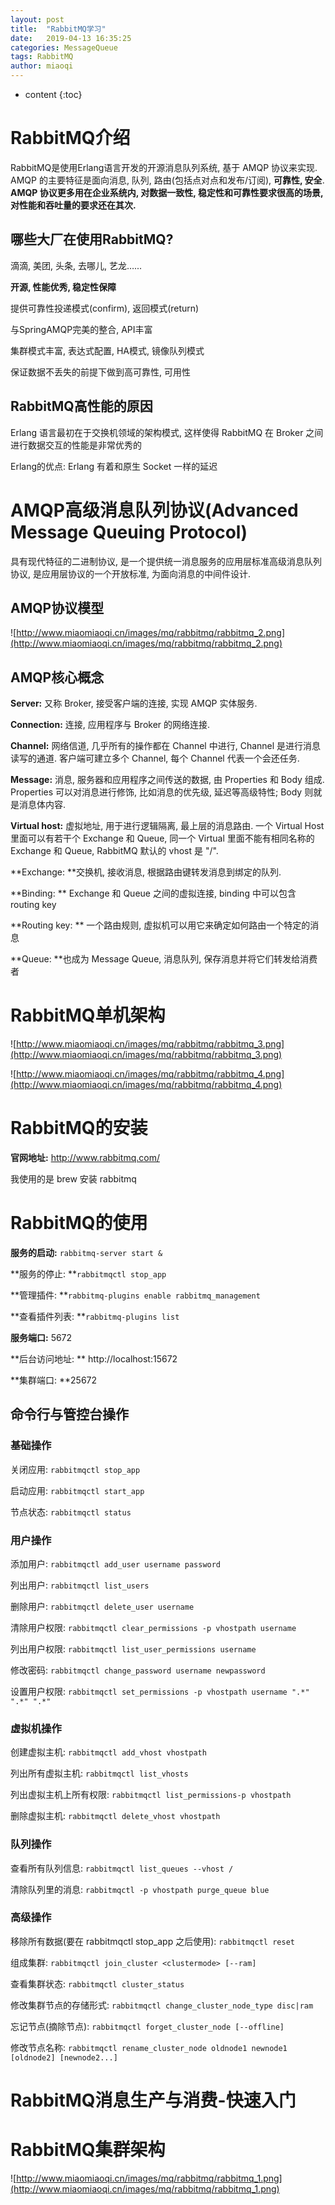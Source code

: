 ```yaml
---
layout: post
title:  "RabbitMQ学习"
date:   2019-04-13 16:35:25
categories: MessageQueue
tags: RabbitMQ
author: miaoqi
---
```


* content
{:toc}

# RabbitMQ介绍

RabbitMQ是使用Erlang语言开发的开源消息队列系统, 基于 AMQP 协议来实现. AMQP 的主要特征是面向消息, 队列, 路由(包括点对点和发布/订阅), **可靠性, 安全**. **AMQP 协议更多用在企业系统内, 对数据一致性, 稳定性和可靠性要求很高的场景, 对性能和吞吐量的要求还在其次.**

## 哪些大厂在使用RabbitMQ?

滴滴, 美团, 头条, 去哪儿, 艺龙…...

**开源, 性能优秀, 稳定性保障**

提供可靠性投递模式(confirm), 返回模式(return)

与SpringAMQP完美的整合, API丰富

集群模式丰富, 表达式配置, HA模式, 镜像队列模式

保证数据不丢失的前提下做到高可靠性, 可用性

## RabbitMQ高性能的原因

Erlang 语言最初在于交换机领域的架构模式, 这样使得 RabbitMQ 在 Broker 之间进行数据交互的性能是非常优秀的

Erlang的优点: Erlang 有着和原生 Socket 一样的延迟



# AMQP高级消息队列协议(Advanced Message Queuing Protocol)

具有现代特征的二进制协议, 是一个提供统一消息服务的应用层标准高级消息队列协议, 是应用层协议的一个开放标准, 为面向消息的中间件设计.

## AMQP协议模型

![http://www.miaomiaoqi.cn/images/mq/rabbitmq/rabbitmq_2.png](http://www.miaomiaoqi.cn/images/mq/rabbitmq/rabbitmq_2.png)

## AMQP核心概念

**Server:** 又称 Broker, 接受客户端的连接, 实现 AMQP 实体服务.

**Connection:** 连接, 应用程序与 Broker 的网络连接.

**Channel:** 网络信道, 几乎所有的操作都在 Channel 中进行, Channel 是进行消息读写的通道. 客户端可建立多个 Channel, 每个 Channel 代表一个会还任务.

**Message:** 消息, 服务器和应用程序之间传送的数据, 由 Properties 和 Body 组成. Properties 可以对消息进行修饰, 比如消息的优先级, 延迟等高级特性; Body 则就是消息体内容.

**Virtual host:** 虚拟地址, 用于进行逻辑隔离, 最上层的消息路由. 一个 Virtual Host 里面可以有若干个 Exchange 和 Queue, 同一个 Virtual 里面不能有相同名称的 Exchange 和 Queue, RabbitMQ 默认的 vhost 是 "/".

**Exchange: **交换机, 接收消息, 根据路由键转发消息到绑定的队列.

**Binding: ** Exchange 和 Queue 之间的虚拟连接, binding 中可以包含 routing key

**Routing key: ** 一个路由规则, 虚拟机可以用它来确定如何路由一个特定的消息

**Queue: **也成为 Message Queue, 消息队列, 保存消息并将它们转发给消费者

# RabbitMQ单机架构

![http://www.miaomiaoqi.cn/images/mq/rabbitmq/rabbitmq_3.png](http://www.miaomiaoqi.cn/images/mq/rabbitmq/rabbitmq_3.png)

![http://www.miaomiaoqi.cn/images/mq/rabbitmq/rabbitmq_4.png](http://www.miaomiaoqi.cn/images/mq/rabbitmq/rabbitmq_4.png)

# RabbitMQ的安装

**官网地址:** http://www.rabbitmq.com/

我使用的是 brew 安装 rabbitmq

# RabbitMQ的使用

**服务的启动:** `rabbitmq-server start &`

**服务的停止: **`rabbitmqctl stop_app`

**管理插件: **`rabbitmq-plugins enable rabbitmq_management`

**查看插件列表: **`rabbitmq-plugins list`

**服务端口:** 5672

**后台访问地址: ** http://localhost:15672

**集群端口: **25672

## 命令行与管控台操作

### 基础操作

关闭应用: `rabbitmqctl stop_app`

启动应用: `rabbitmqctl start_app`

节点状态: `rabbitmqctl status`

### 用户操作

添加用户: `rabbitmqctl add_user username password`

列出用户: `rabbitmqctl list_users`

删除用户: `rabbitmqctl delete_user username`

清除用户权限: `rabbitmqctl clear_permissions -p vhostpath username`

列出用户权限: `rabbitmqctl list_user_permissions username`

修改密码: `rabbitmqctl change_password username newpassword`

设置用户权限: `rabbitmqctl set_permissions -p vhostpath username ".*" ".*" ".*"`

### 虚拟机操作

创建虚拟主机: `rabbitmqctl add_vhost vhostpath`

列出所有虚拟主机: `rabbitmqctl list_vhosts`

列出虚拟主机上所有权限: `rabbitmqctl list_permissions-p vhostpath`

删除虚拟主机: `rabbitmqctl delete_vhost vhostpath`

### 队列操作

查看所有队列信息: `rabbitmqctl list_queues --vhost /`

清除队列里的消息: `rabbitmqctl -p vhostpath purge_queue blue`

### 高级操作

移除所有数据(要在 rabbitmqctl stop_app 之后使用): `rabbitmqctl reset`

组成集群: `rabbitmqctl join_cluster <clustermode> [--ram]`

查看集群状态: `rabbitmqctl cluster_status`

修改集群节点的存储形式: `rabbitmqctl change_cluster_node_type disc|ram`

忘记节点(摘除节点): `rabbitmqctl forget_cluster_node [--offline]`

修改节点名称: `rabbitmqctl rename_cluster_node oldnode1 newnode1 [oldnode2] [newnode2...]`

# RabbitMQ消息生产与消费-快速入门











# RabbitMQ集群架构

![http://www.miaomiaoqi.cn/images/mq/rabbitmq/rabbitmq_1.png](http://www.miaomiaoqi.cn/images/mq/rabbitmq/rabbitmq_1.png)